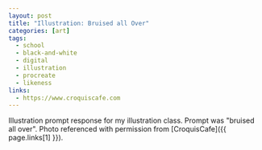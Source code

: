 ```yaml
---
layout: post
title: "Illustration: Bruised all Over"
categories: [art]
tags:
  - school
  - black-and-white
  - digital
  - illustration
  - procreate
  - likeness
links:
  - https://www.croquiscafe.com
---
```

Illustration prompt response for my illustration class. Prompt was "bruised all over". Photo referenced with permission from [CroquisCafe]({{ page.links[1] }}).